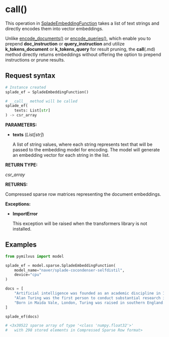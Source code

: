 # __call__()

This operation in [SpladeEmbeddingFunction](./SpladeEmbeddingFunction.md) takes a list of text strings and directly encodes them into vector embeddings.

Unlike [encode_documents()](./encode_documents) or [encode_queries()](./encode_queries), which enable you to prepend __doc_instruction__ or __query_instruction__ and utilize __k_tokens_document__ or __k_tokens_query__ for result pruning, the __call__(.md) method directly returns embeddings without offering the option to prepend instructions or prune results.

## Request syntax

```python
# Instance created
splade_ef = SpladeEmbeddingFunction()

# __call__ method will be called
splade_ef(
    texts: List[str]
) -> csr_array
```

__PARAMETERS:__

- __texts__ (_List[str]_)

    A list of string values, where each string represents text that will be passed to the embedding model for encoding. The model will generate an embedding vector for each string in the list.

__RETURN TYPE:__

_csr_array_

__RETURNS:__

Compressed sparse row matrices representing the document embeddings.

__Exceptions:__

- __ImportError__

    This exception will be raised when the transformers library is not installed.

## Examples

```python
from pymilvus import model

splade_ef = model.sparse.SpladeEmbeddingFunction(
    model_name="naver/splade-cocondenser-selfdistil", 
    device="cpu"
)

docs = [
    "Artificial intelligence was founded as an academic discipline in 1956.",
    "Alan Turing was the first person to conduct substantial research in AI.",
    "Born in Maida Vale, London, Turing was raised in southern England.",
]

splade_ef(docs)

# <3x30522 sparse array of type '<class 'numpy.float32'>'
#   with 298 stored elements in Compressed Sparse Row format>
```
